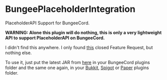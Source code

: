 # BungeePlaceholderIntegration
PlaceholderAPI Support for BungeeCord.

**WARNING:
Alone this plugin will do nothing, this is only a very lightweight
API to support PlaceholderAPI on BungeeCord.**

I didn't find this anywhere. I only found [this](https://github.com/PlaceholderAPI/PlaceholderAPI/issues/36) closed Feature Request, but nothing else.

To use it, just put the latest JAR from [here](https://github.com/booky10/BungeePlaceholderIntegration/releases) in your BungeeCord plugins folder and the same one again, in your [Bukkit](https://getbukkit.org/download/craftbukkit), [Spigot](https://getbukkit.org/download/spigot) or [Paper](https://papermc.io/downloads) plugins folder.

